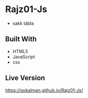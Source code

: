 # Rajz01-Js
- sakk tábla
## Built With
- HTML5
- JavaScript
- css
## Live Version
https://gukalman.github.io/Rajz01-Js/

